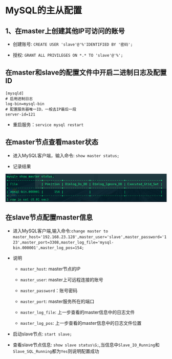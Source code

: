 # MySQL的主从配置

## 1、在master上创建其他IP可访问的账号

-   创建账号: `CREATE USER 'slave'@'%'IDENTIFIED BY '密码';`

-   授权: `GRANT ALL PRIVILEGES ON *.* TO 'slave'@'%';`

## 在master和slave的配置文件中开启二进制日志及配置ID

```
[mysqld]
# 启用进制日志
log-bin=mysql-bin
# 配置服务器唯一ID，一般去IP最后一段
server-id=121
```

-   重启服务：`service mysql restart`

## 在master节点查看master状态

-   进入MySQL客户端，输入命令: `show master status;`

-   记录结果

![master status](https://github.com/dragonhht/GitImgs/blob/master/database/mysql_master_status.png?raw=true)

## 在slave节点配置master信息

-   进入MySQL客户端,输入命令:`change master to master_host='192.168.23.128',master_user='slave',master_password='123',master_port=3308,master_log_file='mysql-bin.000001',master_log_pos=154;`

-   说明

    -   `master_host`: master节点的IP

    -   `master_user`: master上可远程连接的账号

    -   `master_password`：账号密码

    -   `master_port`: master服务所在的端口

    -   `master_log_file`: 上一步查看的master信息中的日志文件

    -   `master_log_pos`: 上一步查看的master信息中的日志文件位置

-   启动slave节点: `start slave;`

-   查看slave节点信息: `show slave status\G;`,当信息中`Slave_IO_Running`和`Slave_SQL_Running`都为`Yes`则说明配置成功
